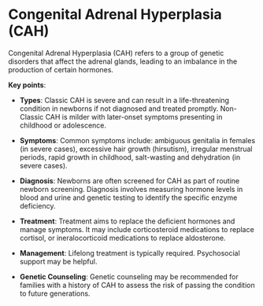 [//]: # (
source: gpt-3 + jph editing
abbr: CAH
tags: conditions
)

# Congenital Adrenal Hyperplasia (CAH)

Congenital Adrenal Hyperplasia (CAH) refers to a group of genetic disorders that affect the adrenal glands, leading to an imbalance in the production of certain hormones.

**Key points**:

* **Types**: Classic CAH is severe and can result in a life-threatening condition in newborns if not diagnosed and treated promptly. Non-Classic CAH is milder with later-onset symptoms presenting in childhood or adolescence.

* **Symptoms**: Common symptoms include: ambiguous genitalia in females (in severe cases), excessive hair growth (hirsutism), irregular menstrual periods, rapid growth in childhood, salt-wasting and dehydration (in severe cases).

* **Diagnosis**: Newborns are often screened for CAH as part of routine newborn screening. Diagnosis involves measuring hormone levels in blood and urine and genetic testing to identify the specific enzyme deficiency.

* **Treatment**: Treatment aims to replace the deficient hormones and manage symptoms. It may include corticosteroid medications to replace cortisol, or ineralocorticoid medications to replace aldosterone.

* **Management**: Lifelong treatment is typically required. Psychosocial support may be helpful.

* **Genetic Counseling**: Genetic counseling may be recommended for families with a history of CAH to assess the risk of passing the condition to future generations.
